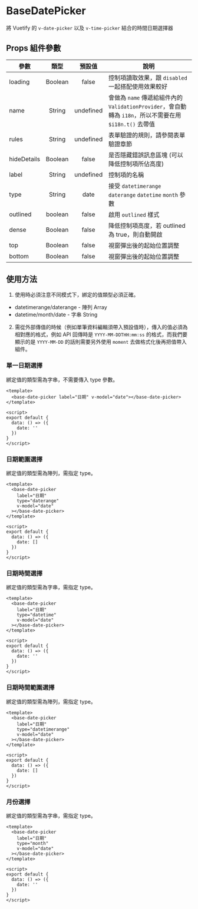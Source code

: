 # BaseDatePicker

將 Vuetify 的 `v-date-picker` 以及 `v-time-picker` 結合的時間日期選擇器

## Props 組件參數

| 參數        |  類型   |  預設值   | 說明                                                                                                    |
| ----------- | :-----: | :-------: | ------------------------------------------------------------------------------------------------------- |
| loading     | Boolean |   false   | 控制項讀取效果，跟 `disabled` 一起搭配使用效果較好                                                      |
| name        | String  | undefined | 會做為 `name` 傳遞給組件內的 `ValidationProvider`，會自動轉為 `i18n`，所以不需要在用 `$i18n.t()` 去帶值 |
| rules       | String  | undefined | 表單驗證的規則，請參閱表單驗證章節                                                                      |
| hideDetails | Boolean |   false   | 是否隱藏錯誤訊息區塊 (可以降低控制項所佔高度)                                                           |
| label       | String  | undefined | 控制項的名稱                                                                                            |
| type        | String  |   date    | 接受 `datetimerange` `daterange` `datetime` `month` 參數                                                |
| outlined    | boolean |   false   | 啟用 `outlined` 樣式                                                                                    |
| dense       | Boolean |   false   | 降低控制項高度，若 outlined 為 true，則自動開啟                                                         |
| top         | Boolean |   false   | 視窗彈出後的起始位置調整                                                                                |
| bottom      | Boolean |   false   | 視窗彈出後的起始位置調整                                                                                |

## 使用方法

1. 使用時必須注意不同模式下，綁定的值類型必須正確。

- datetimerange/daterange - 陣列 Array
- datetime/month/date - 字串 String

2. 需從外部傳值的時候（例如單筆資料編輯須帶入預設值時），傳入的值必須為相對應的格式，例如 API 回傳時是 `YYYY-MM-DDTHH:mm:ss` 的格式，而我們要顯示的是 `YYYY-MM-DD` 的話則需要另外使用 `moment` 去做格式化後再把值帶入組件。


### 單一日期選擇

綁定值的類型需為字串，不需要傳入 type 參數。

```vue
<template>
  <base-date-picker label="日期" v-model="date"></base-date-picker>
</template>

<script>
export default {
  data: () => ({
    date: ''
  })
}
</script>
```

### 日期範圍選擇

綁定值的類型需為陣列，需指定 type。

```vue
<template>
  <base-date-picker
    label="日期"
    type="daterange"
    v-model="date"
  ></base-date-picker>
</template>

<script>
export default {
  data: () => ({
    date: []
  })
}
</script>
```

### 日期時間選擇

綁定值的類型需為字串，需指定 type。

```vue
<template>
  <base-date-picker
    label="日期"
    type="datetime"
    v-model="date"
  ></base-date-picker>
</template>

<script>
export default {
  data: () => ({
    date: ''
  })
}
</script>
```

### 日期時間範圍選擇

綁定值的類型需為陣列，需指定 type。

```vue
<template>
  <base-date-picker
    label="日期"
    type="datetimerange"
    v-model="date"
  ></base-date-picker>
</template>

<script>
export default {
  data: () => ({
    date: []
  })
}
</script>
```

### 月份選擇

綁定值的類型需為字串，需指定 type。

```vue
<template>
  <base-date-picker
    label="日期"
    type="month"
    v-model="date"
  ></base-date-picker>
</template>

<script>
export default {
  data: () => ({
    date: ''
  })
}
</script>
```